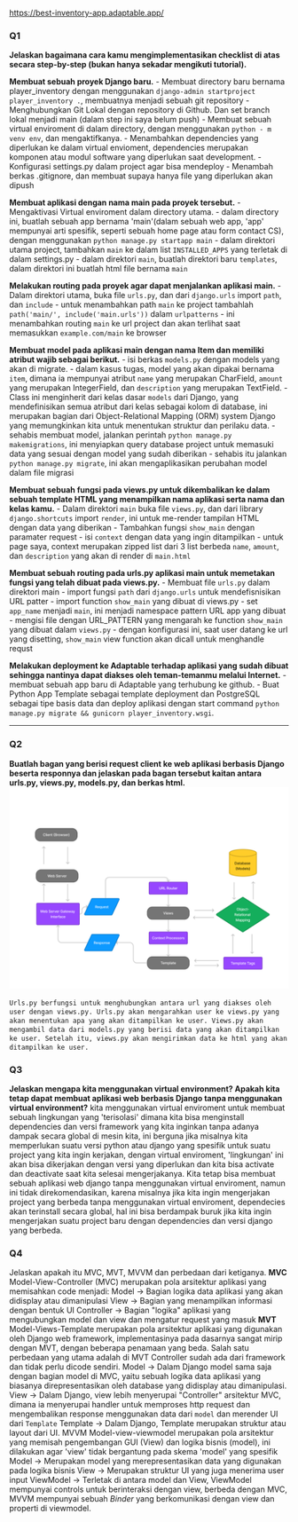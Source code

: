 https://best-inventory-app.adaptable.app/

### Q1
**Jelaskan bagaimana cara kamu mengimplementasikan checklist di atas secara step-by-step (bukan hanya sekadar mengikuti tutorial).**

**Membuat sebuah proyek Django baru.**
	- Membuat directory baru bernama player_inventory dengan menggunakan `django-admin startproject player_inventory .`, membuatnya menjadi sebuah git repository 
	-  Menghubungkan Git Lokal dengan repository di Github. Dan set branch lokal menjadi main (dalam step ini saya belum push)
	- Membuat sebuah virtual enviroment di dalam directory, dengan menggunakan `python - m venv env`, dan mengaktifkanya.
	- Menambahkan dependencies yang diperlukan ke dalam virtual envioment, dependencies merupakan komponen atau modul software yang diperlukan saat development.
	- Konfigurasi settings.py dalam project agar bisa mendeploy
	- Menambah berkas .gitignore, dan membuat supaya hanya file yang diperlukan akan dipush
	

**Membuat aplikasi dengan nama main pada proyek tersebut.**
	- Mengaktivasi Virtual enviroment dalam directory utama.
	- dalam directory ini, buatlah sebuah app bernama 'main'(dalam sebuah web app, 'app' mempunyai arti spesifik, seperti sebuah home page atau form contact CS), dengan menggunakan `python manage.py startapp main`
	- dalam direktori utama project, tambahkan `main` ke dalam list `INSTALLED_APPS`
	   yang terletak di dalam settings.py
	- dalam direktori `main`, buatlah direktori baru `templates`, dalam direktori ini buatlah html file bernama `main`
	   
**Melakukan routing pada proyek agar dapat menjalankan aplikasi main.**
	- Dalam direktori utama, buka file `urls.py`, dan dari `django.urls` import `path`, dan `include`
	- untuk menambahkan path `main` ke project tambahlah `path('main/', include('main.urls'))` dalam `urlpatterns`
	- ini menambahkan routing `main` ke url project dan akan terlihat saat memasukkan `example.com/main` ke browser


**Membuat model pada aplikasi main dengan nama Item dan memiliki atribut wajib sebagai berikut.**
	- isi berkas `models.py` dengan models yang akan di migrate. 
	- dalam kasus tugas, model yang akan dipakai bernama `item`, dimana ia mempunyai atribut `name` yang merupakan CharField, `amount` yang merupakan IntegerField, dan `description` yang merupakan TextField.
	- Class ini menginherit dari kelas dasar `models` dari Django, yang mendefinisikan semua atribut dari kelas sebagai kolom di database, ini merupakan bagian dari Object-Relational Mapping (ORM) system Django yang memungkinkan kita untuk menentukan struktur dan perilaku data.
	- sehabis membuat model, jalankan perintah `python manage.py makemigrations`, ini menyiapkan query database project untuk memasuki data yang sesuai dengan model yang sudah diberikan
	- sehabis itu jalankan `python manage.py migrate`, ini akan mengaplikasikan perubahan model dalam file migrasi


**Membuat sebuah fungsi pada views.py untuk dikembalikan ke dalam sebuah template HTML yang menampilkan nama aplikasi serta nama dan kelas kamu.**
	- Dalam direktori `main` buka file `views.py`, dan dari library `django.shortcuts` import `render`, ini untuk me-render tampilan HTML dengan data yang diberikan
	- Tambahkan fungsi `show_main` dengan paramater request
	- isi `context` dengan data yang ingin ditampilkan
	- untuk page saya, context merupakan zipped list dari 3 list berbeda `name`, `amount`, dan `description` yang akan di render di `main.html`

**Membuat sebuah routing pada urls.py aplikasi main untuk memetakan fungsi yang telah dibuat pada views.py.**
	- Membuat file `urls.py` dalam direktori main
	- import fungsi `path` dari `django.urls` untuk mendefisnisikan URL patter
	- import function `show_main` yang dibuat di views.py
	- set `app_name` menjadi `main`, ini menjadi namespace pattern URL app yang dibuat
	- mengisi file dengan URL_PATTERN yang mengarah ke function `show_main` yang dibuat  dalam `views.py` 
	- dengan konfigurasi ini, saat user datang ke url yang disetting, `show_main` view function akan dicall untuk menghandle requst 


**Melakukan deployment ke Adaptable terhadap aplikasi yang sudah dibuat sehingga nantinya dapat diakses oleh teman-temanmu melalui Internet.**
	- membuat sebuah app baru di Adaptable yang terhubung ke github.
	- Buat Python App Template sebagai template deployment dan PostgreSQL sebagai tipe basis data dan deploy aplikasi dengan start command `python manage.py migrate && gunicorn player_inventory.wsgi`. 


---

### Q2
**Buatlah bagan yang berisi request client ke web aplikasi berbasis Django beserta responnya dan jelaskan pada bagan tersebut kaitan antara urls.py, views.py, models.py, dan berkas html.**
![alt text](ReadmeImg/Database.png)

    Urls.py berfungsi untuk menghubungkan antara url yang diakses oleh user dengan views.py. Urls.py akan mengarahkan user ke views.py yang akan menentukan apa yang akan ditampilkan ke user. Views.py akan mengambil data dari models.py yang berisi data yang akan ditampilkan ke user. Setelah itu, views.py akan mengirimkan data ke html yang akan ditampilkan ke user.


### Q3
**Jelaskan mengapa kita menggunakan virtual environment? Apakah kita tetap dapat membuat aplikasi web berbasis Django tanpa menggunakan virtual environment?**
    kita menggunakan virtual enviroment untuk membuat sebuah lingkungan yang 'terisolasi' dimana kita bisa menginstall dependencies dan versi framework yang kita inginkan tanpa adanya dampak secara global di mesin kita, ini berguna jika misalnya kita memperlukan suatu versi python atau django yang spesifik untuk suatu project yang kita ingin kerjakan, dengan virtual enviroment, 'lingkungan' ini akan bisa dikerjakan dengan versi yang diperlukan dan kita bisa activate dan deactivate saat kita selesai mengerjakanya. Kita tetap bisa membuat sebuah aplikasi web django tanpa menggunakan virtual enviroment, namun ini tidak direkomendasikan, karena misalnya jika kita ingin mengerjakan project yang berbeda tanpa menggunakan virtual enviroment, dependecies akan terinstall secara global, hal ini bisa berdampak buruk jika kita ingin mengerjakan suatu project baru dengan dependencies dan versi django yang berbeda.

### Q4
Jelaskan apakah itu MVC, MVT, MVVM dan perbedaan dari ketiganya.
	**MVC**
		Model-View-Controller (MVC) merupakan pola arsitektur aplikasi yang memisahkan code menjadi:
			Model -> Bagian logika data aplikasi yang akan didisplay atau dimanipulasi 
			View -> Bagian yang menampilkan informasi dengan bentuk UI
			Controller -> Bagian "logika" aplikasi yang mengubungkan model dan view 
			dan mengatur request yang masuk
	**MVT**
		Model-Views-Template merupakan pola arsitektur aplikasi yang digunakan oleh Django web framework, implementasinya pada dasarnya sangat mirip dengan MVT, dengan beberapa penamaan yang beda. Salah satu perbedaan yang utama adalah di MVT Controller sudah ada dari framework dan tidak perlu dicode sendiri.
			Model -> Dalam Django model sama saja dengan bagian model di MVC, yaitu sebuah logika data aplikasi yang biasanya direpresentasikan oleh database yang didisplay atau dimanipulasi.
			View -> Dalam Django, view lebih menyerupai "Controller" arsitektur MVC, dimana ia menyerupai handler untuk memproses http request dan mengembalikan response menggunakan data dari `model` dan merender UI dari `Template`
			Template -> Dalam Django, Template merupakan struktur atau layout dari UI.
	MVVM
		Model-view-viewmodel merupakan pola arsitektur yang memisah pengembangan GUI (View) dan logika bisnis (model), ini dilakukan agar 'view' tidak bergantung pada skema 'model' yang spesifik
			Model -> Merupakan model yang merepresentasikan data yang digunakan pada logika bisnis
			View -> Merupakan struktur UI yang juga menerima user input
				ViewModel -> Terletak di antara model dan View, ViewModel mempunyai controls untuk berinteraksi dengan view, berbeda dengan MVC, MVVM mempunyai sebuah *Binder* yang berkomunikasi dengan view dan properti di viewmodel.
